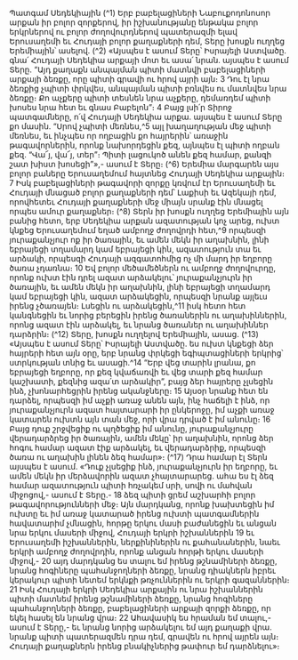 
Պատգամ Սեդեկիային
(^1) Երբ բաբելացիների Նաբուքոդոնոսոր արքան իր բոլոր զորքերով, իր իշխանությանը ենթակա բոլոր երկրներով ու
բոլոր ժողովուրդներով պատերազմի ելավ Երուսաղեմի եւ Հուդայի բոլոր քաղաքների դեմ, Տերը խոսքն ուղղեց
Երեմիային՝ ասելով.
(^2) «Այսպես է ասում Տերը՝ Իսրայելի Աստվածը. գնա՛ Հուդայի Սեդեկիա արքայի մոտ եւ ասա՛ նրան. այսպես է ասում
Տերը. “Այդ քաղաքն անպայման պիտի մատնվի բաբելացիների արքայի ձեռքը, որը պիտի գրավի ու հրով այրի այն։ 3 Դու
էլ նրա ձեռքից չպիտի փրկվես, անպայման պիտի բռնվես ու մատնվես նրա ձեռքը։ Քո աչքերը պիտի տեսնեն նրա
աչքերը, դեմառդեմ պիտի խոսես նրա հետ եւ գնաս Բաբելոն”։ 4 Բայց լսի՛ր Տիրոջ պատգամները, ո՛վ Հուդայի Սեդեկիա
արքա. այսպես է ասում Տերը քո մասին. “Սրով չպիտի մեռնես,^5 այլ խաղաղության մեջ պիտի մեռնես, եւ ինչպես որ
ողբացին քո հայրերին՝ առաջին թագավորներին, որոնք նախորդեցին քեզ, այնպես էլ պիտի ողբան քեզ. “Վա՜յ, վա՜յ,
տեր”։ Պիտի լացուկոծ անեն քեզ համար, քանզի շատ խիստ խոսեցի”»,- ասում է Տերը։
(^6) Երեմիա մարգարեն այս բոլոր բաները Երուսաղեմում հայտնեց Հուդայի Սեդեկիա արքային։ 7 Իսկ բաբելացիների
թագավորի զորքը կռվում էր Երուսաղեմի եւ Հուդայի մնացած բոլոր քաղաքների դեմ՝ Լաքիսի եւ Ազեկայի դեմ,
որովհետեւ Հուդայի քաղաքների մեջ միայն սրանք էին մնացել որպես ամուր քաղաքներ։
(^8) Տերն իր խոսքն ուղղեց Երեմիային այն բանից հետո, երբ Սեդեկիա արքան ազատության կոչ արեց, ուխտ կնքեց
Երուսաղեմում եղած ամբողջ ժողովրդի հետ,^9 որպեսզի յուրաքանչյուր ոք իր ծառային, եւ ամեն մեկն իր աղախնին, լինի
եբրայեցի տղամարդ կամ եբրայեցի կին, ազատություն տա եւ արձակի, որպեսզի Հուդայի ազգատոհմից ոչ մի մարդ իր
եղբորը ծառա չդառնա։ 10 Եվ բոլոր մեծամեծներն ու ամբողջ ժողովուրդը, որոնք ուխտ էին դրել ազատ արձակելու՝
յուրաքանչյուրն իր ծառային, եւ ամեն մեկն իր աղախնին, լինի եբրայեցի տղամարդ կամ եբրայեցի կին, ազատ
արձակեցին, որպեսզի նրանք այլեւս իրենց չծառայեն։ Լսեցին ու արձակեցին,^11 իսկ հետո հետ կանգնեցին եւ նորից
բերեցին իրենց ծառաներին ու աղախիններին, որոնց ազատ էին արձակել, եւ նրանց ծառաներ ու աղախիններ դարձրին։
(^12) Տերը, խոսքն ուղղելով Երեմիային, ասաց.
(^13) «Այսպես է ասում Տերը՝ Իսրայելի Աստվածը. ես ուխտ կնքեցի ձեր հայրերի հետ այն օրը, երբ նրանց փրկեցի
եգիպտացիների երկրից՝ ստրկության տնից եւ ասացի.^14 “Երբ վեց տարին լրանա, քո եբրայեցի եղբորը, որ քեզ
կվաճառվի եւ վեց տարի քեզ համար կաշխատի, քեզնից ազա՛տ արձակիր”, բայց ձեր հայրերը չլսեցին ինձ,
չխոնարհեցրին իրենց ականջները։ 15 Այսօր նրանք հետ են դարձել, որպեսզի իմ աչքի առաջ անեն այն, ինչ հաճելի է ինձ,
որ յուրաքանչյուրն ազատ հայտարարի իր ընկերոջը, իմ աչքի առաջ կատարեն ուխտն այն տան մեջ, որի վրա դրված է
իմ անունը։ 16 Բայց դուք շրջվեցիք ու պղծեցիք իմ անունը, յուրաքանչյուրը վերադարձրեց իր ծառային, ամեն մեկը՝ իր
աղախնին, որոնց ձեր հոգու համար ազատ էիք արձակել, եւ վերադարձրիք, որպեսզի ծառա ու աղախին լինեն ձեզ
համար»։
(^17) Դրա համար էլ Տերն այսպես է ասում. «Դուք չլսեցիք ինձ, յուրաքանչյուրն իր եղբորը, եւ ամեն մեկն իր մերձավորին
ազատ չհայտարարեց. ահա ես էլ ձեզ համար ազատություն պիտի հռչակեմ սրի, սովի ու մահվան միջոցով,- ասում է
Տերը.- 18 ձեզ պիտի ցրեմ աշխարհի բոլոր թագավորությունների մեջ։ Այն մարդկանց, որոնք խախտեցին իմ ուխտը եւ իմ
առաջ կատարած իրենց ուխտի պատգամներին հավատարիմ չմնացին, հորթը երկու մասի բաժանեցին եւ անցան նրա
երկու մասերի միջով, Հուդայի երկրի իշխաններին 19 եւ Երուսաղեմի իշխաններին, ներքինիներին ու քահանաներին, նաեւ
երկրի ամբողջ ժողովրդին, որոնք անցան հորթի երկու մասերի միջով,- 20 այդ մարդկանց ես տալու եմ իրենց թշնամիների
ձեռքը, նրանց հոգիները պահանջողների ձեռքը, նրանց դիակներն իբրեւ կերակուր պիտի նետեմ երկնքի թռչուններին
ու երկրի գազաններին։ 21 Իսկ Հուդայի երկրի Սեդեկիա արքային ու նրա իշխաններին պիտի մատնեմ իրենց
թշնամիների ձեռքը, նրանց հոգիները պահանջողների ձեռքը, բաբելացիների արքայի զորքի ձեռքը, որ եկել հասել են
նրանց վրա։ 22 Ահավասիկ ես հրաման եմ տալու,- ասում է Տերը,- եւ նրանց նորից արձակելու եմ այդ քաղաքի վրա. նրանք
պիտի պատերազմեն դրա դեմ, գրավեն ու հրով այրեն այն։ Հուդայի քաղաքներն իրենց բնակիչներից թափուր եմ
դարձնելու»։
